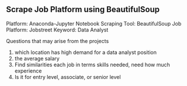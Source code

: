 ## Scrape Job Platform using BeautifulSoup

Platform: Anaconda-Jupyter Notebook
Scraping Tool: BeautifulSoup
Job Platform: Jobstreet
Keyword: Data Analyst

Questions that may arise from the projects
1) which location has high demand for a data analyst position
2) the average salary
3) Find similarities each job in terms skills needed, need how much experience
4) Is it for entry level, associate, or senior level

